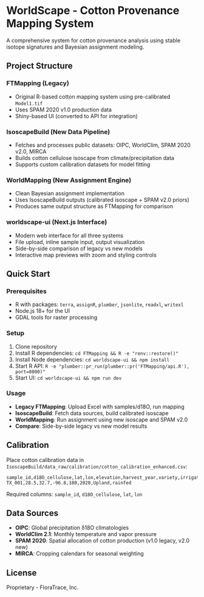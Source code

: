 # WorldScape - Cotton Provenance Mapping System

A comprehensive system for cotton provenance analysis using stable isotope signatures and Bayesian assignment modeling.

## Project Structure

### FTMapping (Legacy)
- Original R-based cotton mapping system using pre-calibrated `Model1.tif`
- Uses SPAM 2020 v1.0 production data
- Shiny-based UI (converted to API for integration)

### IsoscapeBuild (New Data Pipeline)
- Fetches and processes public datasets: OIPC, WorldClim, SPAM 2020 v2.0, MIRCA
- Builds cotton cellulose isoscape from climate/precipitation data
- Supports custom calibration datasets for model fitting

### WorldMapping (New Assignment Engine)
- Clean Bayesian assignment implementation
- Uses IsoscapeBuild outputs (calibrated isoscape + SPAM v2.0 priors)
- Produces same output structure as FTMapping for comparison

### worldscape-ui (Next.js Interface)
- Modern web interface for all three systems
- File upload, inline sample input, output visualization
- Side-by-side comparison of legacy vs new models
- Interactive map previews with zoom and styling controls

## Quick Start

### Prerequisites
- R with packages: `terra`, `assignR`, `plumber`, `jsonlite`, `readxl`, `writexl`
- Node.js 18+ for the UI
- GDAL tools for raster processing

### Setup
1. Clone repository
2. Install R dependencies: `cd FTMapping && R -e "renv::restore()"`
3. Install Node dependencies: `cd worldscape-ui && npm install`
4. Start R API: `R -e "plumber::pr_run(plumber::pr('FTMapping/api.R'), port=8000)"`
5. Start UI: `cd worldscape-ui && npm run dev`

### Usage
- **Legacy FTMapping**: Upload Excel with samples/d18O, run mapping
- **IsoscapeBuild**: Fetch data sources, build calibrated isoscape
- **WorldMapping**: Run assignment using new isoscape and SPAM v2.0
- **Compare**: Side-by-side legacy vs new model results

## Calibration

Place cotton calibration data in `IsoscapeBuild/data_raw/calibration/cotton_calibration_enhanced.csv`:

```csv
sample_id,d18O_cellulose,lat,lon,elevation,harvest_year,variety,irrigation
TX_001,28.5,32.7,-96.8,180,2020,Upland,rainfed
```

Required columns: `sample_id`, `d18O_cellulose`, `lat`, `lon`

## Data Sources

- **OIPC**: Global precipitation δ18O climatologies
- **WorldClim 2.1**: Monthly temperature and vapor pressure
- **SPAM 2020**: Spatial allocation of cotton production (v1.0 legacy, v2.0 new)
- **MIRCA**: Cropping calendars for seasonal weighting

## License

Proprietary - FloraTrace, Inc.

